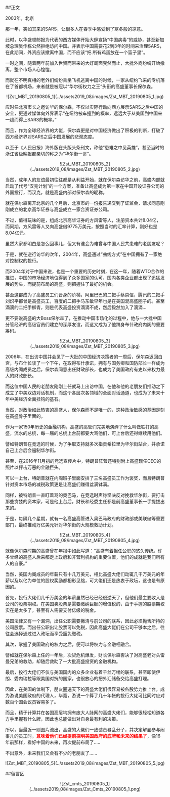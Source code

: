 ##正文

2003年，北京

那一年，突如其来的SARS，让很多人在春季中感受到了寒冬般的凉意。

此时，以华盛顿邮报为代表的西方媒体开始大肆宣扬“中国病毒”的威胁，甚至新加坡总理吴作栋公然拒绝访问中国。并表示中国需要花2到3年的时间来治理SARS，在此期间，外资应该撤离中国，而不应该“把 所有鸡蛋放在一个篮子里”。

一时之间，随着两年前加入世贸而带来的大好局面戛然而止，大批外商纷纷开始撤离，整个市场人心惶惶。

而就在不明真相的老外们纷纷乘坐飞机逃离中国的时候，一家从纽约飞来的专机落在了首都机场，来者就是被冠以“华尔街权力之王”头衔的高盛董事长保尔森。

 <div align="center">![Zst_MBT_20190805_1](../assets2019_08/images/Zst_MBT_20190805_1.jpg)</div>

应时任北京市长之邀访华的保尔森，不仅以实际行动向西方展示SARS之后中国的安全，更通过媒体向外界表示“在纽约被车撞到的概率，远远大于从美国到中国来一趟而得上SARS的概率。”

而且，作为全球经济界的大佬，保尔森更是对中国经济做出了积极的判断，打破了西方经济界对SARS之后中国发展的悲观态度。

以至于《人民日报》海外版在头版头条刊文，称他“患难之中见英雄”，甚至当时的浙江省级晚报都亲切的称之为“华尔街一哥”。

 <div align="center">![Zst_MBT_20190805_2](../assets2019_08/images/Zst_MBT_20190805_2.jpg)</div>

当然，成年人的友谊最初往往都是从利益开始，就在保尔森访华之前，高盛内部就启动了代号“汉克计划”的一个方案，准备让高盛成为第一家在中国开设证券公司的外国投行，而汉克，就是高盛内部对保尔森的昵称。

就在保尔森离开北京的几个月后，北京市的一份报告递交到了证监会，请求同意刚刚成立的北京高华证券与高盛成立一家合资证券公司。

不过，值得玩味的是，组成北京高华证券的方风雷等人，注册资本共计8.04亿，而同期，方风雷等人又向高盛借9775万美元，按照当时的汇率计算，刚好也是8.04亿元。

虽然大家都明白是怎么回事儿，但又有谁会为难曾与中国人民共患难的老朋友呢？

于是，就在逆行访华的次年，2004年，高盛通过“曲线方式”在中国拥有了一家绝对控制权的投行。

而2004年对于中国来说，也是一个重要的历史时刻，在这一年，随着WTO合作的推进，中国的市场经济地位得到了众多国家的认可，国内各类企业都出现了迅猛发展的势头，而提前布局的高盛，则把握住了最好的机会。

甚至这都成为了高盛员工们晋身的阶梯，阿里巴巴的二把手蔡崇信，腾讯的二把手刘炽平都曾是高盛员工，百度的二把手马东敏早年也是在美国混高盛圈子的。甚至滴滴的二把手柳青，则是代表高盛投资滴滴不成，然后毅然加入了滴滴...

更不要说高盛的大Boss保尔森了，在推动中国市场化的过程中，他与一大批中国分管经济的高级官员们建立的深厚友谊，而这又成为了他跻身布什政府内阁的重要筹码。

 <div align="center">![Zst_MBT_20190805_3](../assets2019_08/images/Zst_MBT_20190805_3.jpg)</div>

2006年，在出访中国并会见了一大批的中国经济决策者的一周后，保尔森返回白宫，与布什长谈了一个下午，在取得布什承诺，拥有与国务卿和国防部长一样成为高级内阁成员之后，保尔森同意出任财政部长，也成为了美国政府有史以来权力最大的财政部长。

而这位中国人民的老朋友刚刚上任就马上出访中国，在他和他的老朋友们推动之下成立了中美双边对话机制，而这个各层次各领域的全面对话通道，也成为了未来十年中美经济全面挂钩的基石。

当然，对政治如此热衷的高盛人，保尔森而不是唯一的，这种政治敏感的基因是刻在高盛骨子里面的。

作为一家150年历史的金融机构，高盛的高管们完美地演绎了什么叫做铁打的高盛，流水的总统，每一届的总统上台前都要大骂他们，可上台后还得继续用他们。

譬如特朗普在竞选的时候，为了争取支持就多次指责希拉里为华尔街站台，并承诺自己上台后会遏制华尔街。

甚至，在2016年11月初的竞选宣传片中，特朗普阵营还特别附上高盛现任CEO的照片以抨击万恶的金融巨头。

可以一上台，特朗普就在内阁班子里面安排了三名高盛员工作为褒奖，而且特朗普针对资本市场的减税政策更是让高盛们赚得盆满钵满。

同样，被特朗普一直盯着骂的奥巴马，在竞选时声称坚决反对挽救华尔街，要打击那些贪婪的资本家，可是他上台后，财长和经委主任都是前高盛董事长一手提拔出来的。

于是，每隔几个星期，就有一名高盛高管进入奥巴马政府的财政部或美联储等重要部门，最终推动万亿美元针对华尔街的大规模救助计划。

 <div align="center">![Zst_MBT_20190805_4](../assets2019_08/images/Zst_MBT_20190805_4.jpg)</div>

就像保尔森时期的高盛曾在年报中如此写道：“高盛有着担任公职的悠久传统。许多曾经的高盛人后来都走上政府和非营利机构的重要位置，他们的成就是我们所有人的自豪。”

当然，美国内阁成员的年薪只有十几万美元，相比高盛大佬们动辄几千万美元的年薪以及以亿为单位的股权奖励都相形见绌，可大佬们还是热衷于政坛，这也是有原因的。

首先，投行大佬们几千万美金的年薪虽然已经已经很逆天了，但他们最主要收入是公司的股票期权。在美国卖股票是需要缴纳巨额的增值税的，由于手握的股票期权实在是太多了，甚至有人需要支付亿级的税金。

美国法律又有一个漏洞，出任公职需要撇清与前公司的联系，因此必须抛售所持的公司股票。而出任公职出让股票可以免税，因此高盛大佬们在公司干够本之后，往往会选择通过进入政坛而享受豁免缴税。

其次，掌握了美国政府的权力之后，便可以将权力与金融相融合。

譬如就在保尔森上任的一年后，次贷危机爆发，财长保尔森否决了对高盛老对头雷曼兄弟的救助，却随后救助了一大批高盛投资的金融机构。

最后，投行大佬们不仅与美国国内的众多企业有着千丝万缕的联系，甚至即使伊朗、委内瑞拉等跟美国对抗的国家，也很放心的把外汇储备交给高盛打理。

因此，在美国的体制下，朋友圈遍天下的高盛大佬们很容易被各股势力推上台，成为游说美国政府的代理人，毕竟，游说一个算了几十年帐的投行大佬可比同时应对数百个国会议员容易多了。

而且，精于计算并在各国高层均拥有庞大人脉网的高盛大佬们，能够很轻松知道各方手里握有什么牌，因此也总能做出对自身最有利的决策。

所以，当最近一则图片流出，高盛的大佬们一致谴责暴乱分子，并决定解雇参与闹事儿的员工时，<font color="red">**意味着他们已经提前探明美国政府的底牌和未来的结果了**</font>，像16年前那样，看好中国的未来，再次提前布局了.....

不出意外，未来我们又会有不少的老朋友了......

 <div align="center">![Zst_MBT_20190805_5](../assets2019_08/images/Zst_MBT_20190805_5.jpg)</div>


##留言区
 <div align="center">![Zst_cmts_20190805_1](../assets2019_08/images/Zst_Cmts_20190805_1.png)</div>
